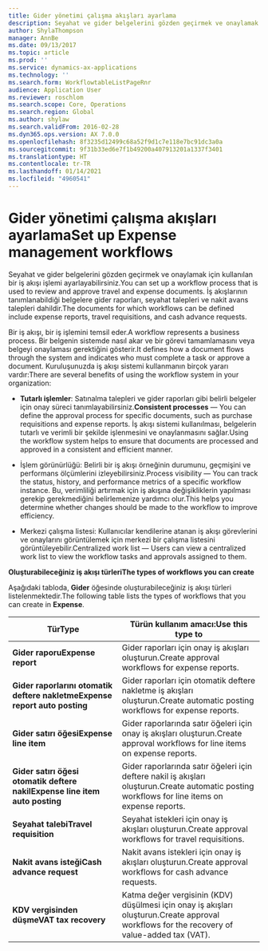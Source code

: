 ```yaml
---
title: Gider yönetimi çalışma akışları ayarlama
description: Seyahat ve gider belgelerini gözden geçirmek ve onaylamak için bir iş akışı işlemi ayarlayabilirsiniz.
author: ShylaThompson
manager: AnnBe
ms.date: 09/13/2017
ms.topic: article
ms.prod: ''
ms.service: dynamics-ax-applications
ms.technology: ''
ms.search.form: WorkflowtableListPageRnr
audience: Application User
ms.reviewer: roschlom
ms.search.scope: Core, Operations
ms.search.region: Global
ms.author: shylaw
ms.search.validFrom: 2016-02-28
ms.dyn365.ops.version: AX 7.0.0
ms.openlocfilehash: 8f3235d12499c68a52f9d1c7e118e7bc91dc3a0a
ms.sourcegitcommit: 9f31b33ed6e7f1b49200a407913201a1337f3401
ms.translationtype: HT
ms.contentlocale: tr-TR
ms.lasthandoff: 01/14/2021
ms.locfileid: "4960541"
---
```

# <a name="set-up-expense-management-workflows"></a><span data-ttu-id="818ce-103">Gider yönetimi çalışma akışları ayarlama</span><span class="sxs-lookup"><span data-stu-id="818ce-103">Set up Expense management workflows</span></span>

<span data-ttu-id="818ce-104">Seyahat ve gider belgelerini gözden geçirmek ve onaylamak için kullanılan bir iş akışı işlemi ayarlayabilirsiniz.</span><span class="sxs-lookup"><span data-stu-id="818ce-104">You can set up a workflow process that is used to review and approve travel and expense documents.</span></span> <span data-ttu-id="818ce-105">İş akışlarının tanımlanabildiği belgelere gider raporları, seyahat talepleri ve nakit avans talepleri dahildir.</span><span class="sxs-lookup"><span data-stu-id="818ce-105">The documents for which workflows can be defined include expense reports, travel requisitions, and cash advance requests.</span></span>

<span data-ttu-id="818ce-106">Bir iş akışı, bir iş işlemini temsil eder.</span><span class="sxs-lookup"><span data-stu-id="818ce-106">A workflow represents a business process.</span></span> <span data-ttu-id="818ce-107">Bir belgenin sistemde nasıl akar ve bir görevi tamamlamasını veya belgeyi onaylaması gerektiğini gösterir.</span><span class="sxs-lookup"><span data-stu-id="818ce-107">It defines how a document flows through the system and indicates who must complete a task or approve a document.</span></span> <span data-ttu-id="818ce-108">Kuruluşunuzda iş akışı sistemi kullanmanın birçok yararı vardır:</span><span class="sxs-lookup"><span data-stu-id="818ce-108">There are several benefits of using the workflow system in your organization:</span></span>

-   <span data-ttu-id="818ce-109">**Tutarlı işlemler**: Satınalma talepleri ve gider raporları gibi belirli belgeler için onay süreci tanımlayabilirsiniz.</span><span class="sxs-lookup"><span data-stu-id="818ce-109">**Consistent processes** — You can define the approval process for specific documents, such as purchase requisitions and expense reports.</span></span> <span data-ttu-id="818ce-110">İş akışı sistemi kullanılması, belgelerin tutarlı ve verimli bir şekilde işlenmesini ve onaylanmasını sağlar.</span><span class="sxs-lookup"><span data-stu-id="818ce-110">Using the workflow system helps to ensure that documents are processed and approved in a consistent and efficient manner.</span></span>

-   <span data-ttu-id="818ce-111">İşlem görünürlüğü: Belirli bir iş akışı örneğinin durumunu, geçmişini ve performans ölçümlerini izleyebilirsiniz.</span><span class="sxs-lookup"><span data-stu-id="818ce-111">Process visibility — You can track the status, history, and performance metrics of a specific workflow instance.</span></span> <span data-ttu-id="818ce-112">Bu, verimliliği artırmak için iş akışına değişikliklerin yapılması gerekip gerekmediğini belirlemenize yardımcı olur.</span><span class="sxs-lookup"><span data-stu-id="818ce-112">This helps you determine whether changes should be made to the workflow to improve efficiency.</span></span>

-   <span data-ttu-id="818ce-113">Merkezi çalışma listesi: Kullanıcılar kendilerine atanan iş akışı görevlerini ve onaylarını görüntülemek için merkezi bir çalışma listesini görüntüleyebilir.</span><span class="sxs-lookup"><span data-stu-id="818ce-113">Centralized work list — Users can view a centralized work list to view the workflow tasks and approvals assigned to them.</span></span> 

<span data-ttu-id="818ce-114">**Oluşturabileceğiniz iş akışı türleri**</span><span class="sxs-lookup"><span data-stu-id="818ce-114">**The types of workflows you can create**</span></span>

<span data-ttu-id="818ce-115">Aşağıdaki tabloda, **Gider** öğesinde oluşturabileceğiniz iş akışı türleri listelenmektedir.</span><span class="sxs-lookup"><span data-stu-id="818ce-115">The following table lists the types of workflows that you can create in **Expense**.</span></span>


|              <span data-ttu-id="818ce-116"><strong>Tür</strong></span><span class="sxs-lookup"><span data-stu-id="818ce-116"><strong>Type</strong></span></span>              |                   <span data-ttu-id="818ce-117"><strong>Türün kullanım amacı:</strong></span><span class="sxs-lookup"><span data-stu-id="818ce-117"><strong>Use this type to</strong></span></span>                   |
|-------------------------------------------------|-----------------------------------------------------------------------|
|         <span data-ttu-id="818ce-118"><strong>Gider raporu</strong></span><span class="sxs-lookup"><span data-stu-id="818ce-118"><strong>Expense report</strong></span></span>         |            <span data-ttu-id="818ce-119">Gider raporları için onay iş akışları oluşturun.</span><span class="sxs-lookup"><span data-stu-id="818ce-119">Create approval workflows for expense reports.</span></span>             |
|  <span data-ttu-id="818ce-120"><strong>Gider raporlarını otomatik deftere nakletme</strong></span><span class="sxs-lookup"><span data-stu-id="818ce-120"><strong>Expense report auto posting</strong></span></span>   |        <span data-ttu-id="818ce-121">Gider raporları için otomatik deftere nakletme iş akışları oluşturun.</span><span class="sxs-lookup"><span data-stu-id="818ce-121">Create automatic posting workflows for expense reports.</span></span>        |
|       <span data-ttu-id="818ce-122"><strong>Gider satırı öğesi</strong></span><span class="sxs-lookup"><span data-stu-id="818ce-122"><strong>Expense line item</strong></span></span>        |     <span data-ttu-id="818ce-123">Gider raporlarında satır öğeleri için onay iş akışları oluşturun.</span><span class="sxs-lookup"><span data-stu-id="818ce-123">Create approval workflows for line items on expense reports.</span></span>      |
| <span data-ttu-id="818ce-124"><strong>Gider satırı öğesi otomatik deftere nakil</strong></span><span class="sxs-lookup"><span data-stu-id="818ce-124"><strong>Expense line item auto posting</strong></span></span> | <span data-ttu-id="818ce-125">Gider raporlarında satır öğeleri için deftere nakil iş akışları oluşturun.</span><span class="sxs-lookup"><span data-stu-id="818ce-125">Create automatic posting workflows for line items on expense reports.</span></span> |
|       <span data-ttu-id="818ce-126"><strong>Seyahat talebi</strong></span><span class="sxs-lookup"><span data-stu-id="818ce-126"><strong>Travel requisition</strong></span></span>       |          <span data-ttu-id="818ce-127">Seyahat istekleri için onay iş akışları oluşturun.</span><span class="sxs-lookup"><span data-stu-id="818ce-127">Create approval workflows for travel requisitions.</span></span>           |
|      <span data-ttu-id="818ce-128"><strong>Nakit avans isteği</strong></span><span class="sxs-lookup"><span data-stu-id="818ce-128"><strong>Cash advance request</strong></span></span>      |         <span data-ttu-id="818ce-129">Nakit avans istekleri için onay iş akışları oluşturun.</span><span class="sxs-lookup"><span data-stu-id="818ce-129">Create approval workflows for cash advance requests.</span></span>          |
|        <span data-ttu-id="818ce-130"><strong>KDV vergisinden düşme</strong></span><span class="sxs-lookup"><span data-stu-id="818ce-130"><strong>VAT tax recovery</strong></span></span>        | <span data-ttu-id="818ce-131">Katma değer vergisinin (KDV) düşülmesi için onay iş akışları oluşturun.</span><span class="sxs-lookup"><span data-stu-id="818ce-131">Create approval workflows for the recovery of value-added tax (VAT).</span></span>  |

